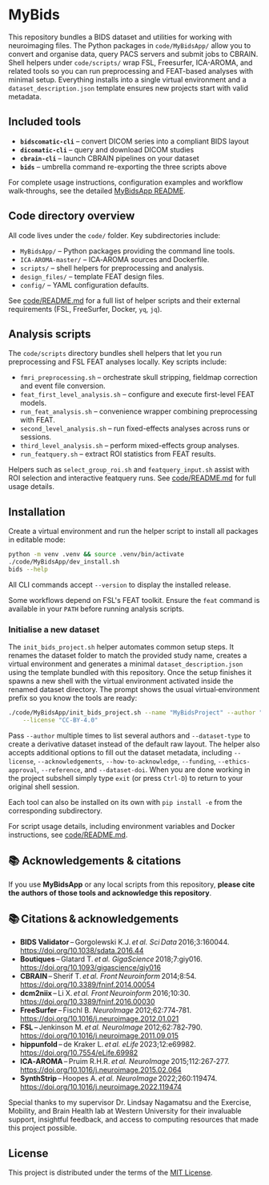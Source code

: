 # MyBids

This repository bundles a BIDS dataset and utilities for working with
neuroimaging files. The Python packages in `code/MyBidsApp/` allow you to
convert and organise data, query PACS servers and submit jobs to CBRAIN.
Shell helpers under `code/scripts/` wrap FSL, Freesurfer, ICA-AROMA, and 
related tools so you can run preprocessing and FEAT-based analyses with minimal setup. 
Everything installs into a single virtual environment and a `dataset_description.json` 
template ensures new projects start with valid metadata.

## Included tools

- **`bidscomatic-cli`** – convert DICOM series into a compliant BIDS layout
- **`dicomatic-cli`** – query and download DICOM studies
- **`cbrain-cli`** – launch CBRAIN pipelines on your dataset
- **`bids`** – umbrella command re-exporting the three scripts above

For complete usage instructions, configuration examples and workflow
walk‑throughs, see the detailed
[MyBidsApp README](code/MyBidsApp/README.md).

## Code directory overview

All code lives under the `code/` folder. Key subdirectories include:

- `MyBidsApp/` – Python packages providing the command line tools.
- `ICA-AROMA-master/` – ICA‑AROMA sources and Dockerfile.
- `scripts/` – shell helpers for preprocessing and analysis.
- `design_files/` – template FEAT design files.
- `config/` – YAML configuration defaults.

See [code/README.md](code/README.md) for a full list of helper scripts and
their external requirements (FSL, FreeSurfer, Docker, `yq`, `jq`).

## Analysis scripts

The `code/scripts` directory bundles shell helpers that let you run
preprocessing and FSL FEAT analyses locally. Key scripts include:

- `fmri_preprocessing.sh` – orchestrate skull stripping, fieldmap correction
  and event file conversion.
- `feat_first_level_analysis.sh` – configure and execute first-level FEAT models.
- `run_feat_analysis.sh` – convenience wrapper combining preprocessing with FEAT.
- `second_level_analysis.sh` – run fixed-effects analyses across runs or sessions.
- `third_level_analysis.sh` – perform mixed-effects group analyses.
- `run_featquery.sh` – extract ROI statistics from FEAT results.

Helpers such as `select_group_roi.sh` and `featquery_input.sh` assist with ROI
selection and interactive featquery runs. See
[code/README.md](code/README.md) for full usage details.

## Installation

Create a virtual environment and run the helper script to install all
packages in editable mode:

```bash
python -m venv .venv && source .venv/bin/activate
./code/MyBidsApp/dev_install.sh
bids --help
```

All CLI commands accept `--version` to display the installed release.

Some workflows depend on FSL's FEAT toolkit. Ensure the `feat` command is
available in your `PATH` before running analysis scripts.

### Initialise a new dataset

The `init_bids_project.sh` helper automates common setup steps.  It renames
the dataset folder to match the provided study name, creates a virtual
environment and generates a minimal `dataset_description.json` using the
template bundled with this repository.  Once the setup finishes it spawns a
new shell with the virtual environment activated inside the renamed dataset
directory.  The prompt shows the usual
virtual‑environment prefix so you know the tools are ready:

```bash
./code/MyBidsApp/init_bids_project.sh --name "MyBidsProject" --author "Alice" \
    --license "CC-BY-4.0"
```

Pass `--author` multiple times to list several authors and `--dataset-type`
to create a derivative dataset instead of the default raw layout.  The helper
also accepts additional options to fill out the dataset metadata, including
`--license`, `--acknowledgements`, `--how-to-acknowledge`, `--funding`,
`--ethics-approval`, `--reference`, and `--dataset-doi`.  When you are done
working in the project subshell simply type `exit` (or press `Ctrl-D`) to
return to your original shell session.

Each tool can also be installed on its own with `pip install -e` from the
corresponding subdirectory.

For script usage details, including environment variables and Docker
instructions, see [code/README.md](code/README.md).

## 📚 Acknowledgements & citations

If you use **MyBidsApp** or any local scripts from this repository, **please cite the authors of those tools and acknowledge this repository**.

## 📚 Citations & acknowledgements

- **BIDS Validator** – Gorgolewski K.J. *et al.* *Sci Data* 2016;3:160044. https://doi.org/10.1038/sdata.2016.44  
- **Boutiques** – Glatard T. *et al.* *GigaScience* 2018;7:giy016. https://doi.org/10.1093/gigascience/giy016  
- **CBRAIN** – Sherif T. *et al.* *Front Neuroinform* 2014;8:54. https://doi.org/10.3389/fninf.2014.00054  
- **dcm2niix** – Li X. *et al.* *Front Neuroinform* 2016;10:30. https://doi.org/10.3389/fninf.2016.00030  
- **FreeSurfer** – Fischl B. *NeuroImage* 2012;62:774‑781. https://doi.org/10.1016/j.neuroimage.2012.01.021  
- **FSL** – Jenkinson M. *et al.* *NeuroImage* 2012;62:782‑790. https://doi.org/10.1016/j.neuroimage.2011.09.015  
- **hippunfold** – de Kraker L. *et al.* *eLife* 2023;12:e69982. https://doi.org/10.7554/eLife.69982  
- **ICA‑AROMA** – Pruim R.H.R. *et al.* *NeuroImage* 2015;112:267‑277. https://doi.org/10.1016/j.neuroimage.2015.02.064  
- **SynthStrip** – Hoopes A. *et al.* *NeuroImage* 2022;260:119474. https://doi.org/10.1016/j.neuroimage.2022.119474  

Special thanks to my supervisor Dr. Lindsay Nagamatsu and the Exercise, Mobility, and Brain Health lab at Western University for their invaluable support, insightful feedback, and access to computing resources that made this project possible.

## License

This project is distributed under the terms of the [MIT License](LICENSE).
